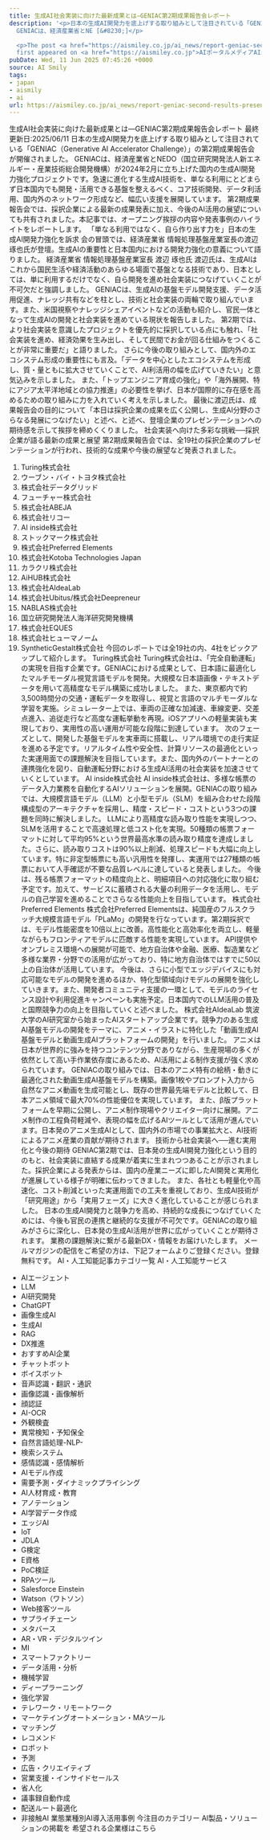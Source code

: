 ```yaml
---
title: 生成AI社会実装に向けた最新成果とは―GENIAC第2期成果報告会レポート
description: '<p>日本の生成AI開発力を底上げする取り組みとして注目されている「GENIAC（Generative AI Accelerator Challenge）」の第2期成果報告会が開催されました。
  GENIACは、経済産業省とNE [&#8230;]</p>

  <p>The post <a href="https://aismiley.co.jp/ai_news/report-geniac-second-results-presentation/">生成AI社会実装に向けた最新成果とは―GENIAC第2期成果報告会レポート</a>
  first appeared on <a href="https://aismiley.co.jp">AIポータルメディアAIsmiley</a>.</p>'
pubDate: Wed, 11 Jun 2025 07:45:26 +0000
source: AI Smily
tags:
- japan
- aismily
- ai
url: https://aismiley.co.jp/ai_news/report-geniac-second-results-presentation/
---
```


生成AI社会実装に向けた最新成果とは―GENIAC第2期成果報告会レポート
最終更新日:2025/06/11
日本の生成AI開発力を底上げする取り組みとして注目されている「GENIAC（Generative AI Accelerator Challenge）」の第2期成果報告会が開催されました。
GENIACは、経済産業省とNEDO（国立研究開発法人新エネルギー・産業技術総合開発機構）が2024年2月に立ち上げた国内の生成AI開発力強化プロジェクトです。急速に進化する生成AI技術を、単なる利用にとどまらず日本国内でも開発・活用できる基盤を整えるべく、コア技術開発、データ利活用、国内外のネットワーク形成など、幅広い支援を展開しています。
第2期成果報告会では、採択企業による最新の成果発表に加え、今後のAI活用の展望についても共有されました。本記事では、オープニング挨拶の内容や発表事例のハイライトをレポートします。
「単なる利用ではなく、自ら作り出す力を」日本の生成AI開発力強化を訴求
会の冒頭では、経済産業省 情報処理基盤産業室長の渡辺 琢也氏が登壇。生成AIの重要性と日本国内における開発力強化の意義について語りました。
経済産業省 情報処理基盤産業室長 渡辺 琢也氏
渡辺氏は、生成AIはこれから国民生活や経済活動のあらゆる場面で基盤となる技術であり、日本としては、単に利用するだけでなく、自ら開発を進め社会実装につなげていくことが不可欠だと強調しました。
GENIACは、生成AIの基盤モデル開発支援、データ活用促進、ナレッジ共有などを柱とし、技術と社会実装の両輪で取り組んでいます。また、米国視察やナレッジシェアイベントなどの活動も紹介し、官民一体となって生成AIの開発と社会実装を進めている現状を報告しました。
第2期では、より社会実装を意識したプロジェクトを優先的に採択している点にも触れ、「社会実装を進め、経済効果を生み出し、そして民間でお金が回る仕組みをつくることが非常に重要だ」と語りました。
さらに今後の取り組みとして、国内外のエコシステム形成の重要性にも言及。「データを中心としたエコシステムを形成し、質・量ともに拡大させていくことで、AI利活用の幅を広げていきたい」と意気込みを示しました。
また、「トップエンジニア育成の強化」や「海外展開、特にアジア太平洋地域との協力推進」の必要性を挙げ、日本が国際的に存在感を高めるための取り組みに力を入れていく考えを示しました。
最後に渡辺氏は、成果報告会の目的について「本日は採択企業の成果を広く公開し、生成AI分野のさらなる発展につなげたい」と述べ、と述べ、登壇企業のプレゼンテーションへの期待感を示して挨拶を締めくくりました。
社会実装へ向けた多彩な挑戦──採択企業が語る最新の成果と展望
第2期成果報告会では、全19社の採択企業のプレゼンテーションが行われ、技術的な成果や今後の展望など発表されました。
1. Turing株式会社
2. ウーブン・バイ・トヨタ株式会社
3. 株式会社データグリッド
4. フューチャー株式会社
5. 株式会社ABEJA
6. 株式会社リコー
7. AI inside株式会社
8. ストックマーク株式会社
9. 株式会社Preferred Elements
10. 株式会社Kotoba Technologies Japan
11. カラクリ株式会社
12. AiHUB株式会社
13. 株式会社AIdeaLab
14. 株式会社Ubitus/株式会社Deepreneur
15. NABLAS株式会社
16. 国立研究開発法人海洋研究開発機構
17. 株式会社EQUES
18. 株式会社ヒューマノーム
19. SyntheticGestalt株式会社
今回のレポートでは全19社の内、4社をピックアップして紹介します。
Turing株式会社
Turing株式会社は、「完全自動運転」の実現を目指す企業です。GENIACにおける成果として、日本語に最適化したマルチモーダル視覚言語モデルを開発。大規模な日本語画像・テキストデータを用いて高精度なモデル構築に成功しました。
また、東京都内で約3,500時間分の交通・運転データを取得し、視覚と言語のマルチモーダルな学習を実施。シミュレーター上では、車両の正確な加減速、車線変更、交差点進入、追従走行など高度な運転挙動を再現。iOSアプリへの軽量実装も実現しており、実用性の高い運用が可能な段階に到達しています。
次のフェーズとして、開発した基盤モデルを実車両に搭載し、リアル環境での走行実証を進める予定です。リアルタイム性や安全性、計算リソースの最適化といった実運用面での課題解決を目指しています。また、国内外のパートナーとの連携強化を図り、自動運転分野における生成AI活用の社会実装を加速させていくとしています。
AI inside株式会社
AI inside株式会社は、多様な帳票のデータ入力業務を自動化するAIソリューションを展開。GENIACの取り組みでは、大規模言語モデル（LLM）と小型モデル（SLM）を組み合わせた段階構成型のアーキテクチャを採用し、精度・スピード・コストという3つの課題を同時に解決しました。
LLMにより高精度な読み取り性能を実現しつつ、SLMを活用することで高速処理と低コスト化を実現。50種類の帳票フォーマットに対して平均95%という世界最高水準の読み取り精度を達成しました。さらに、読み取りコストは90%以上削減、処理スピードも大幅に向上しています。特に非定型帳票にも高い汎用性を発揮し、実運用では27種類の帳票において人手確認が不要な品質レベルに達していると発表しました。
今後は、残る帳票フォーマットの精度向上と、明細項目への対応強化に取り組む予定です。加えて、サービスに蓄積される大量の利用データを活用し、モデルの自己学習を進めることでさらなる性能向上を目指しています。
株式会社Preferred Elements
株式会社Preferred Elementsは、純国産のフルスクラッチ大規模言語モデル「PLaMo」の開発を行なっています。第2期採択では、モデル性能密度を10倍以上に改善。高性能化と高効率化を両立し、軽量ながらもフロンティアモデルに匹敵する性能を実現しています。
API提供やオンプレミス環境への展開が可能で、地方自治体や金融、医療、製造業など多様な業界・分野での活用が広がっており、特に地方自治体ではすでに50以上の自治体が活用しています。
今後は、さらに小型でエッジデバイスにも対応可能なモデルの開発を進めるほか、特化型領域向けモデルの展開を強化していきます。また、開発者コミュニティ支援の一環として、モデルのライセンス設計や利用促進キャンペーンも実施予定。日本国内でのLLM活用の普及と国際競争力の向上を目指していくと述べました。
株式会社AIdeaLab
筑波大学のAI研究室から始まったAIスタートアップ企業です。競争力のある生成AI基盤モデルの開発をテーマに、アニメ・イラストに特化した「動画生成AI基盤モデルと動画生成AIプラットフォームの開発」を行いました。
アニメは日本が世界的に強みを持つコンテンツ分野でありながら、生産現場の多くが依然として高い手作業依存度にあるため、AI活用による制作支援が強く求められています。
GENIACの取り組みでは、日本のアニメ特有の絵柄・動きに最適化された動画生成AI基盤モデルを構築。画像1枚やプロンプト入力から自然なアニメ動画を生成可能とし、既存の世界最先端モデルと比較して、日本アニメ領域で最大70%の性能優位を実現しています。
また、β版プラットフォームを早期に公開し、アニメ制作現場やクリエイター向けに展開。アニメ制作の工程負荷軽減や、表現の幅を広げるAIツールとして活用が進んでいます。日本発のアニメ生成AIとして、国内外の市場での事業拡大と、AI技術によるアニメ産業の貢献が期待されます。
技術から社会実装へ──進む実用化と今後の期待
GENIAC第2期では、日本発の生成AI開発力強化という目的のもと、社会実装に直結する成果が着実に生まれつつあることが示されました。採択企業による発表からは、国内の産業ニーズに即したAI開発と実用化が進展している様子が明確に伝わってきました。
また、各社とも軽量化や高速化、コスト削減といった実運用面での工夫を重視しており、生成AI技術が「研究用途」から「実用フェーズ」に大きく進化していることが感じられました。
日本の生成AI開発力と競争力を高め、持続的な成長につなげていくためには、今後も官民の連携と継続的な支援が不可欠です。GENIACの取り組みがさらに深化し、日本発の生成AI活用が世界に広がっていくことが期待されます。
業務の課題解決に繋がる最新DX・情報をお届けいたします。
メールマガジンの配信をご希望の方は、下記フォームよりご登録ください。登録無料です。
AI・人工知能記事カテゴリ一覧
AI・人工知能サービス
- AIエージェント
- LLM
- AI研究開発
- ChatGPT
- 画像生成AI
- 生成AI
- RAG
- DX推進
- おすすめAI企業
- チャットボット
- ボイスボット
- 音声認識・翻訳・通訳
- 画像認識・画像解析
- 顔認証
- AI-OCR
- 外観検査
- 異常検知・予知保全
- 自然言語処理-NLP-
- 検索システム
- 感情認識・感情解析
- AIモデル作成
- 需要予測・ダイナミックプライシング
- AI人材育成・教育
- アノテーション
- AI学習データ作成
- エッジAI
- IoT
- JDLA
- G検定
- E資格
- PoC検証
- RPAツール
- Salesforce Einstein
- Watson（ワトソン）
- Web接客ツール
- サプライチェーン
- メタバース
- AR・VR・デジタルツイン
- MI
- スマートファクトリー
- データ活用・分析
- 機械学習
- ディープラーニング
- 強化学習
- テレワーク・リモートワーク
- マーケテイングオートメーション・MAツール
- マッチング
- レコメンド
- ロボット
- 予測
- 広告・クリエイティブ
- 営業支援・インサイドセールス
- 省人化
- 議事録自動作成
- 配送ルート最適化
- 非接触AI
業態業種別AI導入活用事例
今注目のカテゴリー
AI製品・ソリューションの掲載を
希望される企業様はこちら